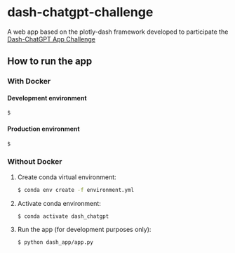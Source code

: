 # dash-chatgpt-challenge
A web app based on the plotly-dash framework developed to participate the [Dash-ChatGPT App Challenge](https://community.plotly.com/t/dash-chatgpt-app-challenge/75763)

## How to run the app

### With Docker 

#### Development environment
```bash
$ 
```


#### Production environment
```bash
$ 
```

### Without Docker

1) Create conda virtual environment:

    ```bash
    $ conda env create -f environment.yml
    ```
   
2) Activate conda environment:

    ```bash
    $ conda activate dash_chatgpt
    ```
   
3) Run the app (for development purposes only):

    ```bash
    $ python dash_app/app.py
    ```